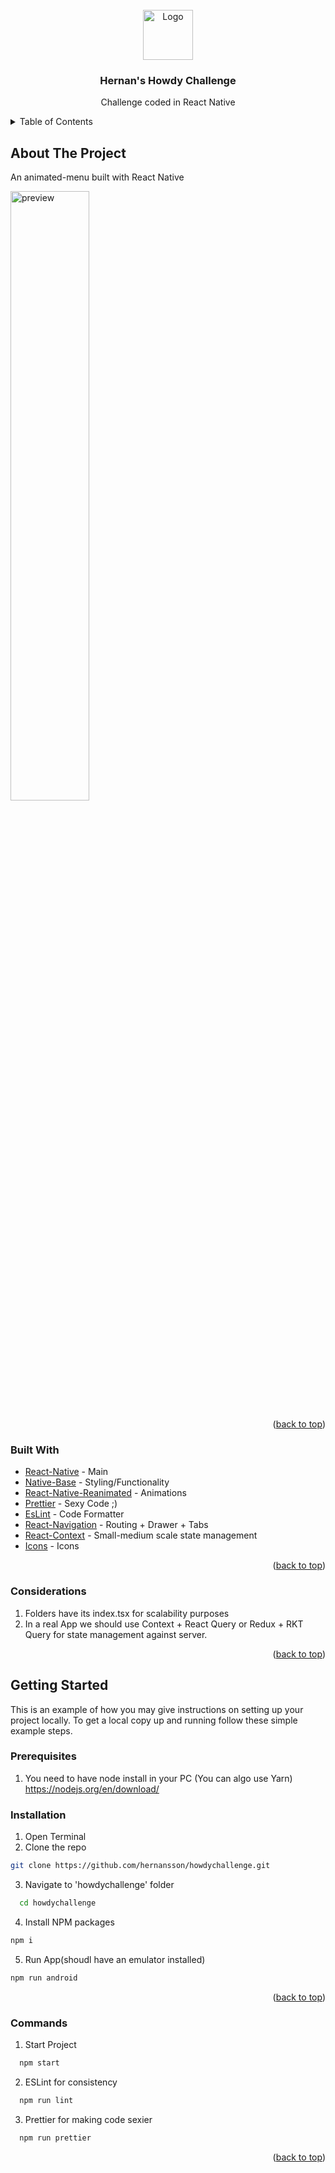 <div id="top"></div>
<br />
<div align="center" >
  <a href="https://github.com/hernansson/howdychallenge">
    <img src="https://media.licdn.com/dms/image/C4D0BAQHWcXoYkdFuJQ/company-logo_200_200/0/1668431136235?e=1681948800&v=beta&t=GwfPLzUauA5sJKWkLCYSSaIa6EEB7RAJI2HDpcQta8Q" alt="Logo" width="80" height="80">
  </a>

<h3 align="center">Hernan's Howdy Challenge</h3>

  <p align="center">
    Challenge coded in React Native

</div>

<!-- TABLE OF CONTENTS -->
<details>
  <summary>Table of Contents</summary>
    <ul>
      <li><a href="#about-the-project">About The Project</a></li>
        <li><a href="#built-with">Built With</a></li>
        <li><a href="#considerations">Considerations</a></li>
    </ul>
      <a href="#getting-started">Getting Started</a>
      <ul>
        <li><a href="#prerequisites">Prerequisites</a></li>
        <li><a href="#installation">Installation</a></li>
        <li><a href="#commands">Commands</a></li>
      </ul>

</details>

<!-- ABOUT THE PROJECT -->

## About The Project

An animated-menu built with React Native

<img src='https://im5.ezgif.com/tmp/ezgif-5-069eb7f809.gif' alt='preview' style='width:50%'>

<p align="right">(<a href="#top">back to top</a>)</p>

### Built With

- [React-Native](https://reactnative.dev/) - Main
- [Native-Base](https://mui.com/) - Styling/Functionality
- [React-Native-Reanimated](https://www.npmjs.com/package/react-native-reanimated) - Animations
- [Prettier](https://prettier.io/) - Sexy Code ;)
- [EsLint](https://eslint.org/) - Code Formatter
- [React-Navigation](https://reactnavigation.org/) - Routing + Drawer + Tabs
- [React-Context](https://reactjs.org) - Small-medium scale state management
- [Icons](https://www.npmjs.com/package/react-native-vector-icons) - Icons

<p align="right">(<a href="#top">back to top</a>)</p>

### Considerations

1. Folders have its index.tsx for scalability purposes
2. In a real App we should use Context + React Query or Redux + RKT Query for state management against server.

<p align="right">(<a href="#top">back to top</a>)</p>
<!-- GETTING STARTED -->

## Getting Started

This is an example of how you may give instructions on setting up your project locally.
To get a local copy up and running follow these simple example steps.

### Prerequisites

1. You need to have node install in your PC (You can algo use Yarn)
   https://nodejs.org/en/download/

### Installation

1. Open Terminal
2. Clone the repo

```sh
git clone https://github.com/hernansson/howdychallenge.git
```

3. Navigate to 'howdychallenge' folder

```sh
  cd howdychallenge
```

4. Install NPM packages

```sh
npm i
```

5. Run App(shoudl have an emulator installed)

```sh
npm run android
```

<p align="right">(<a href="#top">back to top</a>)</p>

### Commands

1. Start Project

```sh
  npm start
```

2. ESLint for consistency

```sh
  npm run lint
```

3. Prettier for making code sexier

```sh
  npm run prettier
```

<p align="right">(<a href="#top">back to top</a>)</p>
